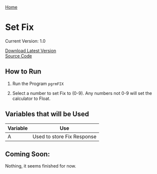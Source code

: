 [Home](http://ti84.chew.pw)

# Set Fix

Current Version: 1.0

[Download Latest Version](SETFIX.8xp)<br/>
[Source Code](https://github.com/Chewsterchew/Ti84-Programs/blob/master/programs/setfix/source-code.txt)

## How to Run

1) Run the Program `pgrmFIX`

2) Select a number to set Fix to (0-9). Any numbers not 0-9 will set the calculator to Float.

## Variables that will be Used

Variable | Use
-------- | --------------------------
A        | Used to store Fix Response

## Coming Soon:

Nothing, it seems finished for now.

